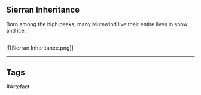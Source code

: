 ## Sierran Inheritance
Born among the high peaks, many Mutewind
live their entire lives in snow and ice.
## 
![[Sierran Inheritance.png]]

---
## Tags
#Artefact
